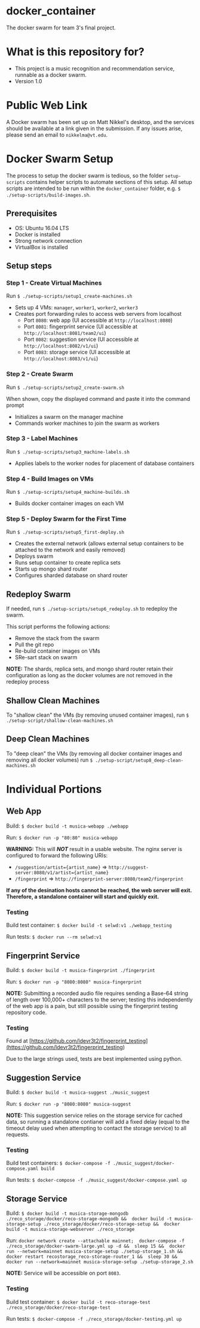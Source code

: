 # docker_container
The docker swarm for team 3's final project.


# What is this repository for? #

- This project is a music recognition and recommendation service, runnable as a docker swarm.
- Version 1.0

# Public Web Link #

A Docker swarm has been set up on Matt Nikkel's desktop, and the services should be available at a link given in the submission. If any issues arise, please send an email to `nikkelma@vt.edu`.


# Docker Swarm Setup #

The process to setup the docker swarm is tedious, so the folder `setup-scripts` contains helper scripts to automate sections of this setup. All setup scripts are intended to be run within the `docker_container` folder, e.g. `$ ./setup-scripts/build-images.sh`.


## Prerequisites ##
- OS: Ubuntu 16.04 LTS
- Docker is installed
- Strong network connection
- VirtualBox is installed


## Setup steps ##
### Step 1 - Create Virtual Machines ###

Run `$ ./setup-scripts/setup1_create-machines.sh`

- Sets up 4 VMs: `manager`, `worker1`, `worker2`, `worker3`
- Creates port forwarding rules to access web servers from localhost
  * Port `8080`: web app (UI accessible at `http://localhost:8080`)
  * Port `8081`: fingerprint service (UI accessible at `http://localhost:8081/team2/ui`)
  * Port `8082`: suggestion service (UI accessible at `http://localhost:8082/v1/ui`)
  * Port `8083`: storage service (UI accessible at `http://localhost:8083/v1/ui`)


### Step 2 - Create Swarm ###

Run `$ ./setup-scripts/setup2_create-swarm.sh`

When shown, copy the displayed command and paste it into the command prompt

- Initializes a swarm on the manager machine
- Commands worker machines to join the swarm as workers


### Step 3 - Label Machines ###

Run `$ ./setup-scripts/setup3_machine-labels.sh`

- Applies labels to the worker nodes for placement of database containers


### Step 4 - Build Images on VMs ###

Run `$ ./setup-scripts/setup4_machine-builds.sh`

- Builds docker container images on each VM


### Step 5 - Deploy Swarm for the First Time ###

Run `$ ./setup-scripts/setup5_first-deploy.sh`

- Creates the external network (allows external setup containers to be attached to the network and easily removed)
- Deploys swarm
- Runs setup container to create replica sets
- Starts up mongo shard router
- Configures sharded database on shard router


## Redeploy Swarm ##

If needed, run `$ ./setup-scripts/setup6_redeploy.sh` to redeploy the swarm.

This script performs the following actions:

- Remove the stack from the swarm
- Pull the git repo
- Re-build container images on VMs
- SRe-sart stack on swarm

**NOTE:** The shards, replica sets, and mongo shard router retain their configuration as long as the docker volumes are not removed in the redeploy process


## Shallow Clean Machines ##

To "shallow clean" the VMs (by removing unused container images), run `$ ./setup-script/shallow-clean-machines.sh`


## Deep Clean Machines ##

To "deep clean" the VMs (by removing all docker container images and removing all docker volumes) run `$ ./setup-script/setup8_deep-clean-machines.sh`


# Individual Portions #
## Web App ##

Build: `$ docker build -t musica-webapp ./webapp`

Run: `$ docker run -p "80:80" musica-webapp`

**WARNING:** This will ***NOT*** result in a usable website. The nginx server is configured to forward the following URIs:

- `/suggestion/artist={artist_name}` => `http://suggest-server:8080/v1/artist={artist_name}`
- `/fingerprint` => `http://fingerprint-server:8080/team2/fingerprint`

**If any of the desination hosts cannot be reached, the web server will exit. Therefore, a standalone container will start and quickly exit.**

### Testing ###

Build test container: `$ docker build -t selwd:v1 ./webapp_testing`

Run tests: `$ docker run --rm selwd:v1`


## Fingerprint Service ##

Build: `$ docker build -t musica-fingerprint ./fingerprint`

Run: `$ docker run -p "8080:8080" musica-fingerprint`

**NOTE:** Submitting a recorded audio file requires sending a Base-64 string of length over 100,000+ characters to the server; testing this independently of the web app is a pain, but still possible using the fingerprint testing repository code.

### Testing ###

Found at [https://github.com/ldevr3t2/fingerprint_testing](<https://github.com/ldevr3t2/fingerprint_testing>)

Due to the large strings used, tests are best implemented using python.


## Suggestion Service ##

Build: `$ docker build -t musica-suggest ./music_suggest`

Run: `$ docker run -p "8080:8080" musica-suggest`

**NOTE:** This suggestion service relies on the storage service for cached data, so running a standalone contianer will add a fixed delay (equal to the timeout delay used when attempting to contact the storage service) to all requests.

### Testing ###

Build test containers: `$ docker-compose -f ./music_suggest/docker-compose.yaml build`

Run tests: `$ docker-compose -f ./music_suggest/docker-compose.yaml up`


## Storage Service ##

Build:
`$ docker build -t musica-storage-mongodb ./reco_storage/docker/reco-storage-mongodb && 
docker build -t musica-storage-setup ./reco_storage/docker/reco-storage-setup && 
docker build -t musica-storage-webserver ./reco_storage`

Run:
`docker network create --attachable mainnet; 
docker-compose -f ./reco_storage/docker-swarm-large.yml up -d && 
sleep 15 && 
docker run --network=mainnet musica-storage-setup ./setup-storage_1.sh && 
docker restart recostorage_reco-storage-router_1 && 
sleep 30 && 
docker run --network=mainnet musica-storage-setup ./setup-storage_2.sh`

**NOTE:** Service will be accessible on port `8083`.

### Testing ###

Build test container: `$ docker build -t reco-storage-test ./reco_storage/docker/reco-storage-test`

Run tests: `$ docker-compose -f ./reco_storage/docker-testing.yml up`

